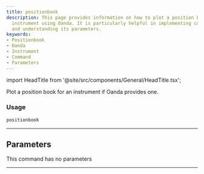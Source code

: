 ```yaml
---
title: positionbook
description: This page provides information on how to plot a position book for an
  instrument using Oanda. It is particularly helpful in implementing commands in python
  and understanding its parameters.
keywords:
- Positionbook
- Oanda
- Instrument
- Command
- Parameters
---
```


import HeadTitle from '@site/src/components/General/HeadTitle.tsx';

<HeadTitle title="forex/oanda/positionbook - Reference | OpenBB Terminal Docs" />

Plot a position book for an instrument if Oanda provides one.

### Usage

```python
positionbook
```

---

## Parameters

This command has no parameters


---
